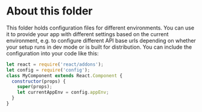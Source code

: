 # About this folder
This folder holds configuration files for different environments.
You can use it to provide your app with different settings based on the 
current environment, e.g. to configure different API base urls depending on 
whether your setup runs in dev mode or is built for distribution.
You can include the configuration into your code like this:

```javascript
let react = require('react/addons');
let config = require('config');
class MyComponent extends React.Component {
  constructor(props) {
    super(props);
    let currentAppEnv = config.appEnv;
  }
}
```

